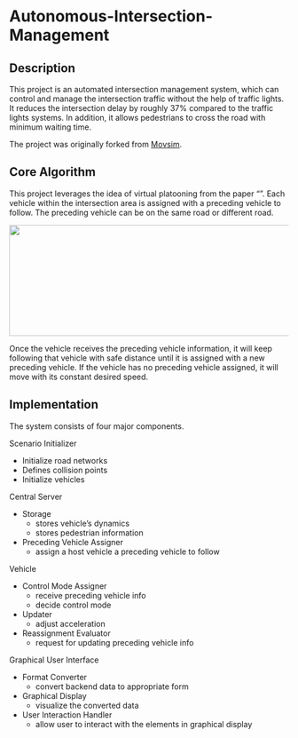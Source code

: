# Autonomous-Intersection-Management 
## Description
This project is an automated intersection management system, which can control and manage the intersection traffic without the help of traffic lights. It reduces the intersection delay by roughly 37% compared to the traffic lights systems. In addition, it allows pedestrians to cross the road with minimum waiting time.

The project was originally forked from [Movsim](https://github.com/movsim/movsim).

## Core Algorithm
This project leverages the idea of virtual platooning from the paper “”. Each vehicle within the intersection area is assigned with a preceding vehicle to follow. The preceding vehicle can be on the same road or different road.

<img src = "https://github.com/rtst777/Toxic-Language-Classifier/blob/develop/img/virtual_platooning_visualization.png" width="1000" height="200">

Once the vehicle receives the preceding vehicle information, it will keep following that vehicle with safe distance until it is assigned with a new preceding vehicle. If the vehicle has no preceding vehicle assigned, it will move with its constant desired speed.

## Implementation
The system consists of four major components.

Scenario Initializer
- Initialize road networks
- Defines collision points
- Initialize vehicles

Central Server
- Storage
  - stores vehicle’s dynamics
  - stores pedestrian information
- Preceding Vehicle Assigner
  - assign a host vehicle a preceding vehicle to follow

Vehicle
- Control Mode Assigner
  - receive preceding vehicle info
  - decide control mode 
- Updater
  - adjust acceleration
- Reassignment Evaluator
  - request for updating preceding vehicle info

Graphical User Interface
- Format Converter
  - convert backend data to appropriate form
- Graphical Display
  - visualize the converted data
- User Interaction Handler
  - allow user to interact with the elements in graphical display



